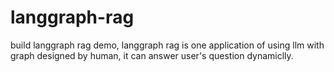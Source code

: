 # langgraph-rag
build langgraph rag demo, langgraph rag is one application of using llm with graph designed by human, it can answer user's question dynamiclly.
